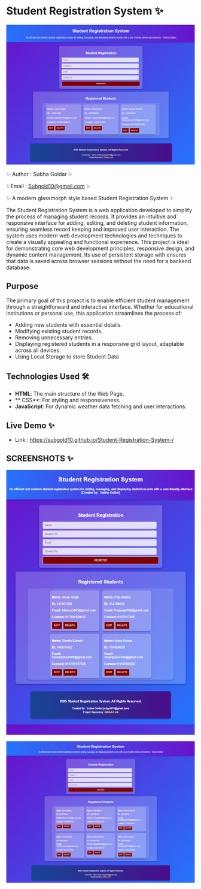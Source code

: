 # Student Registration System ✨

![Screenshot](screenshots/1.png)

✨ Author : Subha Goldar ✨

✨Email : Subgold10@gmail.com ✨

✨ A modern glassmorph style based Student Registration System ✨

The Student Registration System is a web application developed to simplify the process of managing student records. It provides an intuitive and responsive interface for adding, editing, and deleting student information, ensuring seamless record keeping and improved user interaction. The system uses modern web development technologies and techniques to create a visually appealing and functional experience.
This project is ideal for demonstrating core web development principles, responsive design, and dynamic content management. Its use of persistent storage with  ensures that data is saved across browser sessions without the need for a backend database.

## Purpose

The primary goal of this project is to enable efficient student management through a straightforward and interactive interface. Whether for educational institutions or personal use, this application streamlines the process of:
- Adding new students with essential details.
- Modifying existing student records.
- Removing unnecessary entries.
- Displaying registered students in a responsive grid layout, adaptable across all devices.
- Using Local Storage to store Student Data

## Technologies Used 🛠️

- **HTML**: The main structure of the Web Page.
- ** CSS**: For styling and responsiveness.
- **JavaScript**: For dynamic weather data fetching and user interactions.

## Live Demo ✨

- Link : https://subgold10.github.io/Student-Registration-System-/

## SCREENSHOTS ✨

![Weather App Screenshot](screenshots/2.png)

![Weather App Screenshot](screenshots/3.png)

